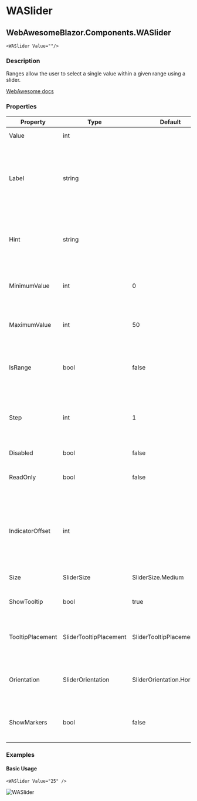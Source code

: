 ﻿# WASlider
## WebAwesomeBlazor.Components.WASlider

```HTML+Razor
<WASlider Value=""/>
```

### Description
Ranges allow the user to select a single value within a given range using a slider.

[WebAwesome docs](https://webawesome.com/docs/components/slider/)

### Properties
| Property | Type   | Default | Description                              |
|----------|--------|---------|------------------------------------------|
| Value | int |  | The slider's value |
| Label | string |  | The slider's label. If you need to provide HTML in the label, use the label slot instead. |
| Hint | string |  | The slider hint. If you need to display HTML, use the hint slot instead. |
| MinimumValue | int | 0 | The minimum acceptable value of the slider. |
| MaximumValue | int | 50 | The maximum acceptable value of the slider. |
| IsRange | bool | false | Converts the slider to a range slider with two thumbs. |
| Step | int | 1 | The interval at which the slider will increase and decrease. |
| Disabled | bool | false | Disables the slider. |
| ReadOnly | bool | false | Makes the slider a read-only field. |
| IndicatorOffset | int |  | The starting value from which to draw the slider's fill, which is based on its current value. |
| Size | SliderSize | SliderSize.Medium | The slider's size |
| ShowTooltip | bool | true | Shows the tooltip. Defaults to true. |
| TooltipPlacement | SliderTooltipPlacement | SliderTooltipPlacement.Top | The preferred placement of the slider tooltip. |
| Orientation | SliderOrientation | SliderOrientation.Horizontal | The orientation of the slider. Defaults to horizontal. |
| ShowMarkers | bool | false | Draws markers at each step along the slider. |

### Examples

#### Basic Usage
```HTML+Razor
<WASlider Value="25" />
```
![WASlider](https://github.com/user-attachments/assets/cbd88374-9d8b-45cd-b7e3-59f1cd83bc42)
